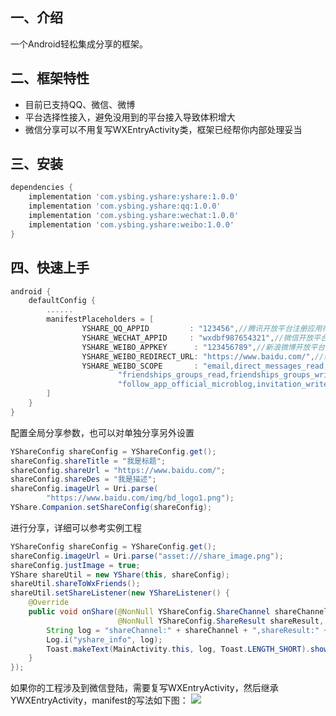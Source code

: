 ## 一、介绍
一个Android轻松集成分享的框架。

## 二、框架特性
* 目前已支持QQ、微信、微博
* 平台选择性接入，避免没用到的平台接入导致体积增大
* 微信分享可以不用复写WXEntryActivity类，框架已经帮你内部处理妥当

## 三、安装
``` gradle
dependencies {
    implementation 'com.ysbing.yshare:yshare:1.0.0'
    implementation 'com.ysbing.yshare:qq:1.0.0'
    implementation 'com.ysbing.yshare:wechat:1.0.0'
    implementation 'com.ysbing.yshare:weibo:1.0.0'
}
```

## 四、快速上手
``` gradle
android {
    defaultConfig {
        ......
        manifestPlaceholders = [
                YSHARE_QQ_APPID         : "123456",//腾讯开放平台注册应用得到的appId
                YSHARE_WECHAT_APPID     : "wxdbf987654321",//微信开放平台注册的appId
                YSHARE_WEIBO_APPKEY      : "123456789",//新浪微博开放平台注册的appKey
                YSHARE_WEIBO_REDIRECT_URL: "https://www.baidu.com/",//新浪微博开放平台第三方应用授权回调页地址，默认为`http://`
                YSHARE_WEIBO_SCOPE       : "email,direct_messages_read,direct_messages_write," +
                        "friendships_groups_read,friendships_groups_write,statuses_to_me_read," +
                        "follow_app_official_microblog,invitation_write"//新浪微博开放平台第三方应用 scope，多个 scope 用逗号分隔
        ]
    }
}
```
配置全局分享参数，也可以对单独分享另外设置
``` java
YShareConfig shareConfig = YShareConfig.get();
shareConfig.shareTitle = "我是标题";
shareConfig.shareUrl = "https://www.baidu.com/";
shareConfig.shareDes = "我是描述";
shareConfig.imageUrl = Uri.parse(
        "https://www.baidu.com/img/bd_logo1.png");
YShare.Companion.setShareConfig(shareConfig);
```
进行分享，详细可以参考实例工程
``` java
YShareConfig shareConfig = YShareConfig.get();
shareConfig.imageUrl = Uri.parse("asset:///share_image.png");
shareConfig.justImage = true;
YShare shareUtil = new YShare(this, shareConfig);
shareUtil.shareToWxFriends();
shareUtil.setShareListener(new YShareListener() {
    @Override
    public void onShare(@NonNull YShareConfig.ShareChannel shareChannel,
                        @NonNull YShareConfig.ShareResult shareResult, @Nullable Bundle data) {
        String log = "shareChannel:" + shareChannel + ",shareResult:" + shareResult;
        Log.i("yshare_info", log);
        Toast.makeText(MainActivity.this, log, Toast.LENGTH_SHORT).show();
    }
});
```
如果你的工程涉及到微信登陆，需要复写WXEntryActivity，然后继承YWXEntryActivity，manifest的写法如下图：
![](https://github.com/ysbing/YShare/wiki/assets/img_hasLoginManifest.png)